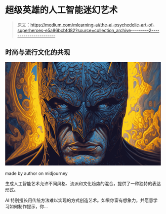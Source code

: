 # 超级英雄的人工智能迷幻艺术

> 原文：<https://medium.com/mlearning-ai/the-ai-psychedelic-art-of-superheroes-e5a86bcbfd82?source=collection_archive---------2----------------------->

## 时尚与流行文化的共现

![](img/8ba47586a93acec12fa91bb0b61d1809.png)

made by author on midjourney

生成人工智能艺术允许不同风格、流派和文化趋势的混合，提供了一种独特的表达形式。

AI 特别擅长用传统方法难以实现的方式创造艺术。如果你富有想象力，并愿意学习如何制作提示，你…